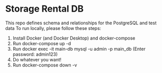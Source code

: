 # Storage Rental DB

This repo defines schema and relationships for the PostgreSQL and test data
To run locally, please follow these steps:
1. Install Docker (and Docker Desktop) and docker-compose
2. Run docker-compose up -d
3. Run docker exec -it main-db mysql -u admin -p main_db (Enter password: admin123)
4. Do whatever you want!
5. Run docker-compose down -v